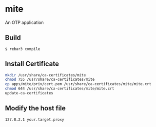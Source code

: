 mite
=====

An OTP application

Build
-----

    $ rebar3 compile
    
Install Certificate
-------------------

```sh
mkdir /usr/share/ca-certificates/mite
chmod 755 /usr/share/ca-certificates/mite
cp apps/mite/priv/cert.pem /usr/share/ca-certificates/mite/mite.crt
chmod 644 /usr/share/ca-certificates/mite/mite.crt
update-ca-certificates
```

Modify the host file
--------------------
`127.0.2.1 your.target.proxy`
